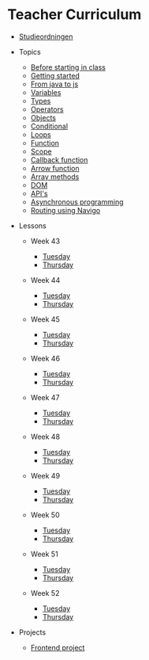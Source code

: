 # Teacher Curriculum

- [Studieordningen](./studieordning-programmering-2.md)

- Topics
  - [Before starting in class](topics/javascript/before-starting-class.md)
  - [Getting started](topics/javascript/getting-started-no-webpack.md)
  - [From java to js](topics/javascript/from-java-to-javascript.md)
  - [Variables](topics/javascript/variables.md)
  - [Types](topics/javascript/types-string-number-boolean-array.md)
  - [Operators](topics/javascript/operators.md)
  - [Objects](topics/javascript/objects.md)
  - [Conditional](topics/javascript/conditional.md)
  - [Loops](topics/javascript/loops.md)
  - [Function](topics/javascript/function.md)
  - [Scope](topics/javascript/scope.md)
  - [Callback function](topics/javascript/callback-function.md) 
  - [Arrow function](topics/javascript/arrow-function.md) 
  - [Array methods](topics/javascript/array-methods.md)
  - [DOM](topics/javascript/dom.md)
  - [API's](topics/javascript/apis.md)
  - [Asynchronous programming](topics/javascript/async.md)
  - [Routing using Navigo](topics/javascript/routing.md)
  
- Lessons

  - Week 43
    -  [Tuesday](lessons/week-43/tuesday.md)
    -  [Thursday](lessons/week-43/thursday.md)

  - Week 44
    -  [Tuesday](lessons/week-44/tuesday.md)
    -  [Thursday](lessons/week-44/thursday.md)
  - Week 45
    -  [Tuesday](lessons/week-45/tuesday.md)
    -  [Thursday](lessons/week-45/thursday.md)
  - Week 46
    -  [Tuesday](lessons/week-46/tuesday.md)
    -  [Thursday](lessons/week-46/thursday.md)
  - Week 47
    -  [Tuesday](lessons/week-47/tuesday.md)
    -  [Thursday](lessons/week-47/thursday.md)
  - Week 48
    -  [Tuesday](lessons/week-48/tuesday.md)
    -  [Thursday](lessons/week-48/thursday.md)
  - Week 49
    -  [Tuesday](lessons/week-49/tuesday.md)
    -  [Thursday](lessons/week-49/thursday.md)
  - Week 50
    -  [Tuesday](lessons/week-50/tuesday.md)
    -  [Thursday](lessons/week-50/thursday.md)
  - Week 51
    -  [Tuesday](lessons/week-51/tuesday.md)
    -  [Thursday](lessons/week-51/thursday.md)
  - Week 52
    -  [Tuesday](lessons/week-52/tuesday.md)
    -  [Thursday](lessons/week-52/thursday.md)

- Projects

  -  [Frontend project](projects/frontend-project.md)

  
